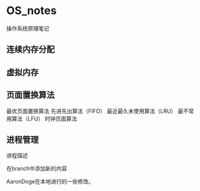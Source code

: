 # OS_notes
操作系统原理笔记

## 连续内存分配

## 虚拟内存

## 页面置换算法
最优页面置换算法
先进先出算法（FIFO）
最近最久未使用算法（LRU）
最不常用算法（LFU）
时钟页面算法

## 进程管理
进程描述

在branch中添加新的内容




AaronDoge在本地进行的一些修改。